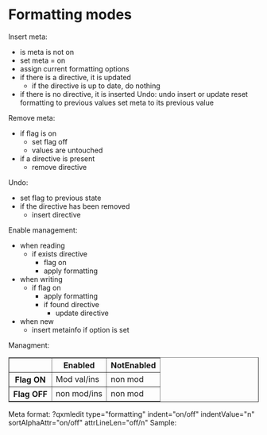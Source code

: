 Formatting modes
================

Insert meta:
 * is meta is not on
  * set meta = on
  * assign current formatting options
 * if there is a directive, it is updated
   * if the directive is up to date, do nothing
 * if there is no directive, it is inserted
Undo:
 undo insert or update
 reset formatting to previous values
 set meta to its previous value


Remove meta:
 * if flag is on
   * set flag off
   * values are untouched
 * if a directive is present
   * remove directive

Undo:
 * set flag to previous state
 * if the directive has been removed
   * insert directive


Enable management:
 * when reading
   * if exists directive
     * flag on
     * apply formatting
 * when writing
   * if flag on
     * apply formatting
     * if found directive
       * update directive
 * when new
   * insert metainfo if option is set


Managment:
<table border="1">
    <tr>
        <th></th>
        <th>Enabled</th>
        <th>NotEnabled</th>
    </tr>
    <tr>
        <th>Flag ON</th>
        <td>Mod val/ins</td>
        <td>non mod</td>
    </tr>
    <tr>
        <th>Flag OFF</th>
        <td>non mod/ins</td>
        <td>non mod</td>
    </tr>
</table>

Meta format:
?qxmledit type="formatting" indent="on/off" indentValue="n" sortAlphaAttr="on/off" attrLineLen="off/n"
Sample:
<?qxmledit type="formatting" indent="off" indentValue="0" sortAlphaAttr="off" attrLineLen="off"?>
